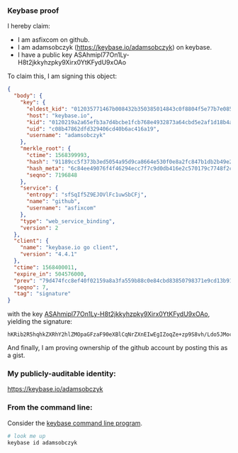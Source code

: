 ### Keybase proof

I hereby claim:

  * I am asfixcom on github.
  * I am adamsobczyk (https://keybase.io/adamsobczyk) on keybase.
  * I have a public key ASAhmipl77On1Ly-H8t2jkkyhzpky9Xirx0YtKFydU9xOAo

To claim this, I am signing this object:

```json
{
  "body": {
    "key": {
      "eldest_kid": "012035771467b008432b350385014843c0f8804f5e77b7e0854c57dc78aa9915fb370a",
      "host": "keybase.io",
      "kid": "0120219a2a65efb3a7d4bcbe1fcb768e4932873a64cbd5e2af1d18b4a172754f71380a",
      "uid": "c08b47862dfd329406cd40b6ac416a19",
      "username": "adamsobczyk"
    },
    "merkle_root": {
      "ctime": 1568399993,
      "hash": "91189cc5f373b3ed5054a95d9ca8664e530f0e8a2fc847b1db2b49e27bc40e77766a325f8a5eaea8c574a573fb88654c106f4a968365cb5a3a558eed23ed1c2a",
      "hash_meta": "6c84ee49076f4f46294ecc7f7c9d0db416e2c570179c7748f2c1ef17db1772ea",
      "seqno": 7196848
    },
    "service": {
      "entropy": "sfSqIf5Z9EJOVlFc1uwSbCFj",
      "name": "github",
      "username": "asfixcom"
    },
    "type": "web_service_binding",
    "version": 2
  },
  "client": {
    "name": "keybase.io go client",
    "version": "4.4.1"
  },
  "ctime": 1568400011,
  "expire_in": 504576000,
  "prev": "79d474fcc8ef40f02159a8a3fa559b88c0e84cbd83850798371e9cd13b91d1cb",
  "seqno": 7,
  "tag": "signature"
}
```

with the key [ASAhmipl77On1Ly-H8t2jkkyhzpky9Xirx0YtKFydU9xOAo](https://keybase.io/adamsobczyk), yielding the signature:

```
hKRib2R5hqhkZXRhY2hlZMOpaGFzaF90eXBlCqNrZXnEIwEgIZoqZe+zp9S8vh/Ldo5JMoc6ZMvV4q8dGLShcnVPcTgKp3BheWxvYWTESpcCB8QgedR0/MjvQPAhWaij+lWbiMDoTL2DhQeYNx6c0TuR0cvEINj8K2mgsVHr/drFvELmzAM8dzqt34M2izEnkwHO9eVKAgHCo3NpZ8RA14ZyV+DW4xV8A5ygwIN0KD928nJh3yEo1+XMrWSV5OkfJAvsrIY5vJEWR+JR4FIEkL1f1B91o9ZWdXLfnn1FBahzaWdfdHlwZSCkaGFzaIKkdHlwZQildmFsdWXEILS/ttg8i5DAvR7nfPiEIjYEfhGtXES1Y/Xz20qZpDTJo3RhZ80CAqd2ZXJzaW9uAQ==

```

And finally, I am proving ownership of the github account by posting this as a gist.

### My publicly-auditable identity:

https://keybase.io/adamsobczyk

### From the command line:

Consider the [keybase command line program](https://keybase.io/download).

```bash
# look me up
keybase id adamsobczyk
```
